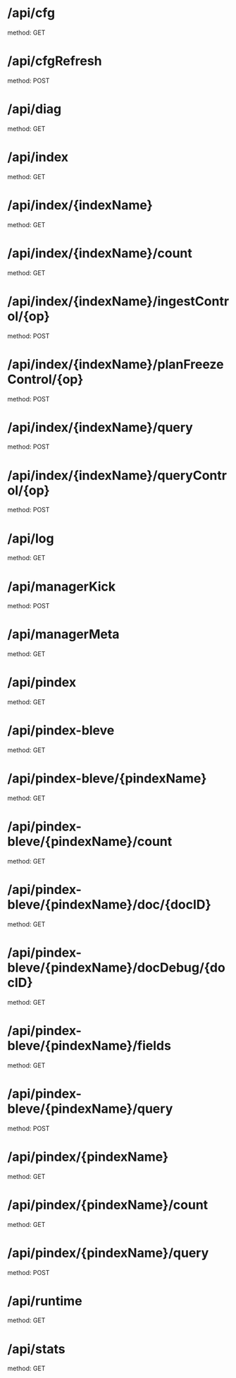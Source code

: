 # /api/cfg

method: GET

# /api/cfgRefresh

method: POST

# /api/diag

method: GET

# /api/index

method: GET

# /api/index/{indexName}

method: GET

# /api/index/{indexName}/count

method: GET

# /api/index/{indexName}/ingestControl/{op}

method: POST

# /api/index/{indexName}/planFreezeControl/{op}

method: POST

# /api/index/{indexName}/query

method: POST

# /api/index/{indexName}/queryControl/{op}

method: POST

# /api/log

method: GET

# /api/managerKick

method: POST

# /api/managerMeta

method: GET

# /api/pindex

method: GET

# /api/pindex-bleve

method: GET

# /api/pindex-bleve/{pindexName}

method: GET

# /api/pindex-bleve/{pindexName}/count

method: GET

# /api/pindex-bleve/{pindexName}/doc/{docID}

method: GET

# /api/pindex-bleve/{pindexName}/docDebug/{docID}

method: GET

# /api/pindex-bleve/{pindexName}/fields

method: GET

# /api/pindex-bleve/{pindexName}/query

method: POST

# /api/pindex/{pindexName}

method: GET

# /api/pindex/{pindexName}/count

method: GET

# /api/pindex/{pindexName}/query

method: POST

# /api/runtime

method: GET

# /api/stats

method: GET

